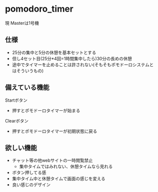 # pomodoro_timer
現 Masterは1号機
  
## 仕様  
- 25分の集中と5分の休憩を基本セットとする
- 但し4セット目(25分*4回=1時間集中したら)30分の長めの休憩
- 途中でタイマーを止めることは許されない(そもそもポモドーロシステムとはそういうもの)
  

## 備えている機能  
Startボタン
- 押すとポモドーロタイマーが始まる
  
Clearボタン
- 押すとポモドーロタイマーが初期状態に戻る  
  
## 欲しい機能  
- チャット等の他webサイトの一時閲覧禁止
    - 集中タイムではみれない、休憩タイムなら見れる
- ボタン押してる感
- 集中タイム中と休憩タイムで画面の感じを変える
- 良い感じのデザイン
